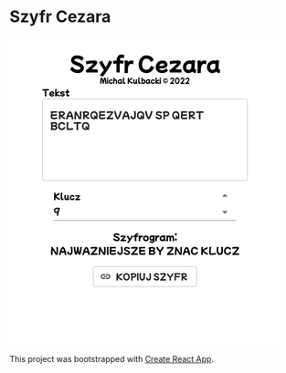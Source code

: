 # Szyfr Cezara

![preview](./preview.png)

This project was bootstrapped with [Create React App](https://github.com/facebook/create-react-app).
